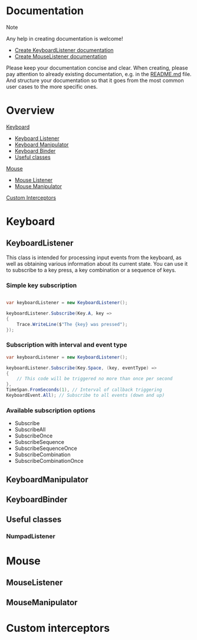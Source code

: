 # Documentation

> [!NOTE]
> Any help in creating documentation is welcome! 
> - [Create KeyboardListener documentation](https://github.com/Empiree/DeftSharp.Windows.Input/issues/21)
> - [Create MouseListener documentation](https://github.com/Empiree/DeftSharp.Windows.Input/issues/23)
>   
> Please keep your documentation concise and clear. When creating, please pay attention to already existing documentation, e.g. in the [README.md](https://github.com/Empiree/DeftSharp.Windows.Input/blob/main/README.md) file.
> And structure your documentation so that it goes from the most common user cases to the more specific ones.


# Overview

[Keyboard](#keyboard)

- [Keyboard Listener](#keyboardlistener)
- [Keyboard Manipulator](#keyboardmanipulator)
- [Keyboard Binder](#keyboardbinder)
- [Useful classes](#useful-classes)

[Mouse](#mouse)

- [Mouse Listener](#mouselistener)
- [Mouse Manipulator](#mousemanipulator)

[Custom Interceptors](#custom-interceptors)

# Keyboard



## KeyboardListener

This class is intended for processing input events from the keyboard, as well as obtaining various information about its current state. You can use it to subscribe to a key press, a key combination or a sequence of keys.

### Simple key subscription

```c#

var keyboardListener = new KeyboardListener();

keyboardListener.Subscribe(Key.A, key =>
{
    Trace.WriteLine($"The {key} was pressed");
});
```

### Subscription with interval and event type

```c#
var keyboardListener = new KeyboardListener();

keyboardListener.Subscribe(Key.Space, (key, eventType) =>
{
    // This code will be triggered no more than once per second
},
TimeSpan.FromSeconds(1), // Interval of callback triggering
KeyboardEvent.All); // Subscribe to all events (down and up)
```

### Available subscription options

- Subscribe
- SubscribeAll
- SubscribeOnce
- SubscribeSequence
- SubscribeSequenceOnce
- SubscribeCombination
- SubscribeCombinationOnce

## KeyboardManipulator

## KeyboardBinder

## Useful classes

### NumpadListener

# Mouse

## MouseListener

## MouseManipulator

# Custom interceptors
